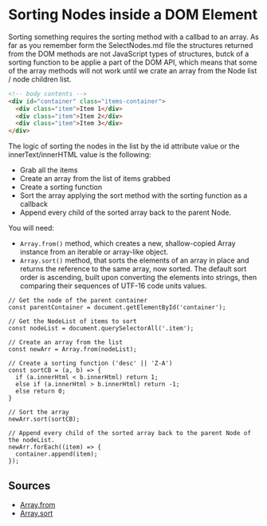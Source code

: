 # Sorting Nodes inside a DOM Element #

Sorting something requires the sorting method with a callbad to an array. As far as you remember form the SelectNodes.md file the structures returned from the DOM methods are not JavaScript types of structures, butck of a sorting function to be applie a part of the DOM API, which means that some of the array methods will not work until we crate an array from the Node list / node children list.

```HTML
<!-- body contents -->
<div id="container" class="items-container">
  <div class="item">Item 1</div>
  <div class="item">Item 2</div>
  <div class="item">Item 3</div>
</div>
```

The logic of sorting the nodes in the list by the id attribute value or the innerText/innerHTML value is the following:

* Grab all the items
* Create an array from the list of items grabbed
* Create a sorting function
* Sort the array applying the sort method with the sorting function as a callback
* Append every child of the sorted array back to the parent Node.

You will need:
* ``Array.from()`` method, which creates a new, shallow-copied Array instance from an iterable or array-like object.
* ``Array.sort()`` method, that sorts the elements of an array in place and returns the reference to the same array, now sorted. The default sort order is ascending, built upon converting the elements into strings, then comparing their sequences of UTF-16 code units values.

```JS
// Get the node of the parent container
const parentContainer = document.getElementById('container');

// Get the NodeList of items to sort
const nodeList = document.querySelectorAll('.item');

// Create an array from the list
const newArr = Array.from(nodeList);

// Create a sorting function ('desc' || 'Z-A')
const sortCB = (a, b) => {
  if (a.innerHtml < b.innerHtml) return 1;
  else if (a.innerHtml > b.innerHtml) return -1;
  else return 0;
}

// Sort the array
newArr.sort(sortCB);

// Append every child of the sorted array back to the parent Node of the nodeList.
newArr.forEach((item) => {
  container.append(item);
});
```

## Sources ##
* [Array.from](https://developer.mozilla.org/en-US/docs/Web/JavaScript/Reference/Global_Objects/Array/from)
* [Array.sort](https://developer.mozilla.org/en-US/docs/Web/JavaScript/Reference/Global_Objects/Array/sort)
